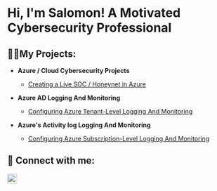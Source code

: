 <h1>Hi, I'm Salomon! A Motivated Cybersecurity Professional </h1>

<h2>👨‍💻My Projects:</h2>

- <b>Azure / Cloud Cybersecurity Projects</b>
  - [Creating a Live SOC / Honeynet in Azure](https://github.com/sdathey/Azure-SOC)

- <b>Azure AD Logging And Monitoring</b>
  - [Configuring Azure Tenant-Level Logging And Monitoring](https://github.com/sdathey/AAD-Logging-Monitoring)

- <b>Azure's Activity log Logging And Monitoring</b>
  - [Configuring Azure Subscription-Level Logging And Monitoring]( https://github.com/sdathey/Azure-ActivityLog-Logging-Monitoring)

<h2> 🤳 Connect with me:</h2>

[<img align="left" alt="SalomonDathey | LinkedIn" width="22px" src="https://cdn.jsdelivr.net/npm/simple-icons@v3/icons/linkedin.svg" />][linkedin]


[linkedin]: https://www.linkedin.com/in/sdathey-cybersecurity-pro

 

 
 
 
<!--
**sdathey/sdathey** is a ✨ _special_ ✨ repository because its `README.md` (this file) appears on your GitHub profile.
 
 
Here are some ideas to get you started:
  
- 🔭 I’m working on CYBER MILLION Power by Immersive Labs
- 🌱 I’m learning Defensive Security Operations

-->
